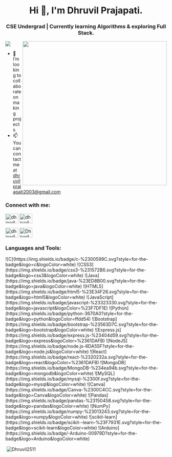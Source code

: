 <h1 align="center">Hi 👋, I'm Dhruvil Prajapati.</h1>
<h3 align="center">CSE Undergrad | Currently learning Algorithms & exploring Full Stack.</h3>
<img align="right" width="450" src="https://media.tenor.com/o-wNCEq_6f0AAAAC/pompo-the-cinephile-typing-fast.gif"> 

[![](https://visitcount.itsvg.in/api?id=Dhruvil2511&icon=9&color=0)](https://visitcount.itsvg.in)

- 💞️ I’m looking to collaborate on making projects
- 📫 You can contact me at dhruvilprajapati2003@gmail.com

<h3 align="left">Connect with me:</h3>
<p align="left">
<a href="https://www.linkedin.com/in/dhruvil-prajapati-187759221" target="blank"><img align="center" src="https://raw.githubusercontent.com/rahuldkjain/github-profile-readme-generator/master/src/images/icons/Social/linked-in-alt.svg" alt="dhruvil prajapati" height="30" width="40" /></a>
<a href="https://www.instagram.com/dhruvill2511/" target="blank"><img align="center" src="https://raw.githubusercontent.com/rahuldkjain/github-profile-readme-generator/master/src/images/icons/Social/instagram.svg" alt="dhruvil" height="30" width="40" /></a>
  
<a href="https://www.codechef.com/users/hi2u_2511" target="blank"><img align="center" src="https://cdn.jsdelivr.net/npm/simple-icons@3.1.0/icons/codechef.svg" alt="dhruvil" height="30" width="40" /></a>
<a href="https://www.leetcode.com/dhruvil2511" target="blank"><img align="center" src="https://raw.githubusercontent.com/rahuldkjain/github-profile-readme-generator/master/src/images/icons/Social/leet-code.svg" alt="Dhruvil2511" height="30" width="40" /></a>
</p>
<h3 align="left">Languages and Tools:</h3>
![C](https://img.shields.io/badge/c-%2300599C.svg?style=for-the-badge&logo=c&logoColor=white) ![CSS3](https://img.shields.io/badge/css3-%231572B6.svg?style=for-the-badge&logo=css3&logoColor=white) ![Java](https://img.shields.io/badge/java-%23ED8B00.svg?style=for-the-badge&logo=java&logoColor=white) ![HTML5](https://img.shields.io/badge/html5-%23E34F26.svg?style=for-the-badge&logo=html5&logoColor=white) ![JavaScript](https://img.shields.io/badge/javascript-%23323330.svg?style=for-the-badge&logo=javascript&logoColor=%23F7DF1E) ![Python](https://img.shields.io/badge/python-3670A0?style=for-the-badge&logo=python&logoColor=ffdd54) ![Bootstrap](https://img.shields.io/badge/bootstrap-%23563D7C.svg?style=for-the-badge&logo=bootstrap&logoColor=white) ![Express.js](https://img.shields.io/badge/express.js-%23404d59.svg?style=for-the-badge&logo=express&logoColor=%2361DAFB) ![NodeJS](https://img.shields.io/badge/node.js-6DA55F?style=for-the-badge&logo=node.js&logoColor=white) ![React](https://img.shields.io/badge/react-%2320232a.svg?style=for-the-badge&logo=react&logoColor=%2361DAFB) ![MongoDB](https://img.shields.io/badge/MongoDB-%234ea94b.svg?style=for-the-badge&logo=mongodb&logoColor=white) ![MySQL](https://img.shields.io/badge/mysql-%2300f.svg?style=for-the-badge&logo=mysql&logoColor=white) ![Canva](https://img.shields.io/badge/Canva-%2300C4CC.svg?style=for-the-badge&logo=Canva&logoColor=white) ![Pandas](https://img.shields.io/badge/pandas-%23150458.svg?style=for-the-badge&logo=pandas&logoColor=white) ![NumPy](https://img.shields.io/badge/numpy-%23013243.svg?style=for-the-badge&logo=numpy&logoColor=white) ![scikit-learn](https://img.shields.io/badge/scikit--learn-%23F7931E.svg?style=for-the-badge&logo=scikit-learn&logoColor=white) ![Arduino](https://img.shields.io/badge/-Arduino-00979D?style=for-the-badge&logo=Arduino&logoColor=white)


<p>&nbsp;<img align="center" src="https://github-readme-stats.vercel.app/api?username=Dhruvil2511&show_icons=true&locale=en" alt="Dhruvil2511" /></p>

